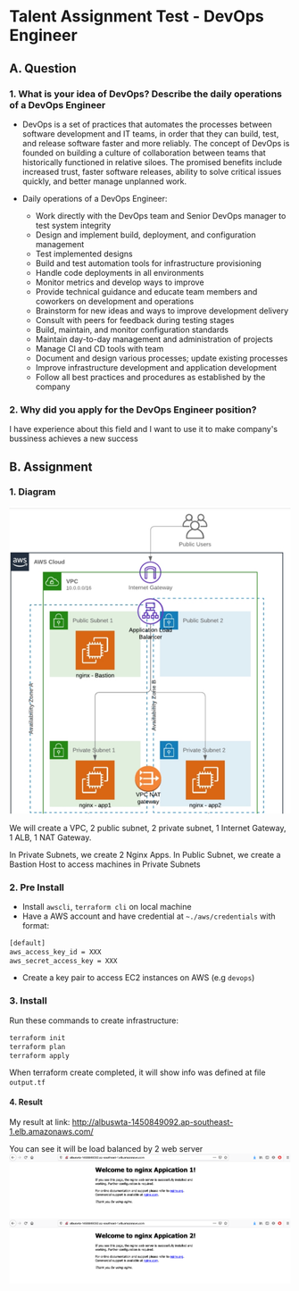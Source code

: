 # Talent Assignment Test - DevOps Engineer

## A. Question

### 1. What is your idea of DevOps? Describe the daily operations of a DevOps Engineer

- DevOps is a set of practices that automates the processes between software development and IT teams, in order that they can build, test, and release software faster and more reliably. The concept of DevOps is founded on building a culture of collaboration between teams that historically functioned in relative siloes. The promised benefits include increased trust, faster software releases, ability to solve critical issues quickly, and better manage unplanned work.
- Daily operations of a DevOps Engineer:

    + Work directly with the DevOps team and Senior DevOps manager to test system integrity
    + Design and implement build, deployment, and configuration management
    + Test implemented designs
    + Build and test automation tools for infrastructure provisioning
    + Handle code deployments in all environments
    + Monitor metrics and develop ways to improve
    + Provide technical guidance and educate team members and coworkers on development and operations
    + Brainstorm for new ideas and ways to improve development delivery
    + Consult with peers for feedback during testing stages
    + Build, maintain, and monitor configuration standards
    + Maintain day-to-day management and administration of projects
    + Manage CI and CD tools with team
    + Document and design various processes; update existing processes
    + Improve infrastructure development and application development
    + Follow all best practices and procedures as established by the company

### 2. Why did you apply for the DevOps Engineer position?

I have experience about this field and I want to use it to make company's bussiness achieves a new success

## B. Assignment

### 1. Diagram

<img src="./images/mykoon.png">

We will create a VPC, 2 public subnet, 2 private subnet, 1 Internet Gateway, 1 ALB, 1 NAT Gateway.

In Private Subnets, we create 2 Nginx Apps.
In Public Subnet, we create a Bastion Host to access machines in Private Subnets

### 2. Pre Install
- Install `awscli`, `terraform cli` on local machine
- Have a AWS account and have credential at `~./aws/credentials` with format:
```
[default]
aws_access_key_id = XXX
aws_secret_access_key = XXX
```
- Create a key pair to access EC2 instances on AWS (e.g `devops`)

### 3. Install

Run these commands to create infrastructure:

```
terraform init
terraform plan
terraform apply
```

When terraform create completed, it will show info was defined at file `output.tf`

#### 4. Result

My result at link: http://albuswta-1450849092.ap-southeast-1.elb.amazonaws.com/

You can see it will be load balanced by 2 web server 
<img src="./images/app1.png">
<img src="./images/app2.png">

